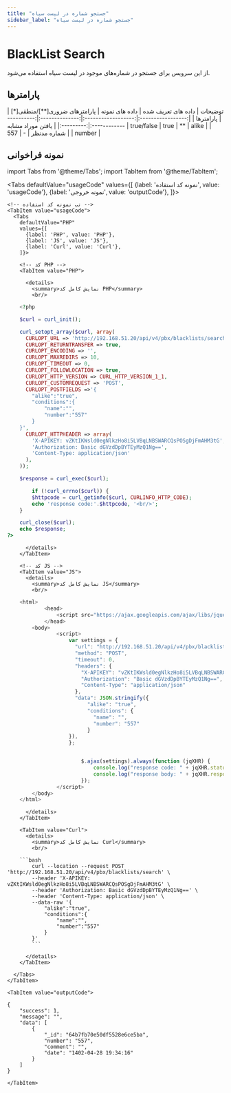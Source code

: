 ```yaml
---
title: "جستجو شماره در لیست سیاه"
sidebar_label: "جستجو شماره در لیست سیاه"
---
```

# BlackList Search

از این سرویس برای جستجو در شماره‌های موجود در  لیست سیاه استفاده می‌شود.

## پارامتر‌ها
<div class="custom-table">
|      توضیحات      | داده های تعریف شده | داده های نمونه | پارامترهای ضروری[**]/منطقی[*] | پارامترها |
|:-----------------:|:------------------:|:--------------:|:----------------------:|:---------:|
| یافتن موراد مشابه |     true/false     |      true      |           **           |   alike   |
|    شماره مدنظر    |          -         |       557      |                        |   number  |
</div>


## نمونه فراخوانی

<!--  -->


import Tabs from '@theme/Tabs';
import TabItem from '@theme/TabItem';

  <Tabs
    defaultValue="usageCode"
    values={[
      {label: 'نمونه کد استفاده', value: 'usageCode'},
      {label: 'نمونه خروجی', value: 'outputCode'},
    ]}>

    <!-- تب نمونه کد استفاده -->
    <TabItem value="usageCode">
      <Tabs
        defaultValue="PHP"
        values={[
          {label: 'PHP', value: 'PHP'},
          {label: 'JS', value: 'JS'},
          {label: 'Curl', value: 'Curl'},
        ]}>

        <!-- کد PHP -->
        <TabItem value="PHP">
      
          <details>
            <summary>نمایش کامل کد PHP</summary>
            <br/>

```php
	<?php

	$curl = curl_init();

	curl_setopt_array($curl, array(
	  CURLOPT_URL => 'http://192.168.51.20/api/v4/pbx/blacklists/search',
	  CURLOPT_RETURNTRANSFER => true,
	  CURLOPT_ENCODING => '',
	  CURLOPT_MAXREDIRS => 10,
	  CURLOPT_TIMEOUT => 0,
	  CURLOPT_FOLLOWLOCATION => true,
	  CURLOPT_HTTP_VERSION => CURL_HTTP_VERSION_1_1,
	  CURLOPT_CUSTOMREQUEST => 'POST',
	  CURLOPT_POSTFIELDS =>'{
		"alike":"true",
		"conditions":{
			"name":"",
			"number":"557"
		}
	}',
	  CURLOPT_HTTPHEADER => array(
		'X-APIKEY: vZKtIKWsld0egNlkzHo8i5LVBqLNBSWARCQsPOSgDjFmAHM3tG',
		'Authorization: Basic dGVzdDpBYTEyMzQ1Ng==',
		'Content-Type: application/json'
	  ),
	));

	$response = curl_exec($curl);

		if (!curl_errno($curl)) {
		$httpcode = curl_getinfo($curl, CURLINFO_HTTP_CODE);
		echo 'response code:'.$httpcode, '<br/>';
	}

	curl_close($curl);
	echo $response;
?>
```

          </details>
        </TabItem>

        <!-- کد JS -->
        <TabItem value="JS">
          <details>
            <summary>نمایش کامل کد JS</summary>
            <br/>

```js
	<html>
			<head>
				<script src="https://ajax.googleapis.com/ajax/libs/jquery/3.5.1/jquery.min.js"></script>
			</head>
		<body>
				<script>
					var settings = {
					  "url": "http://192.168.51.20/api/v4/pbx/blacklists/search",
					  "method": "POST",
					  "timeout": 0,
					  "headers": {
						"X-APIKEY": "vZKtIKWsld0egNlkzHo8i5LVBqLNBSWARCQsPOSgDjFmAHM3tG",
						"Authorization": "Basic dGVzdDpBYTEyMzQ1Ng==",
						"Content-Type": "application/json"
					  },
					  "data": JSON.stringify({
						  "alike": "true",
						  "conditions": {
							"name": "",
							"number": "557"
						  }
					}),
					};


						$.ajax(settings).always(function (jqXHR) {
							console.log("response code: " + jqXHR.status + " " + jqXHR.statusText);
							console.log("response body: " + jqXHR.responseText);
						});
				</script>
		</body>
	</html>
```

          </details>
        </TabItem>

        <TabItem value="Curl">
          <details>
            <summary>نمایش کامل کد Curl</summary>
            <br/>

		```bash
			curl --location --request POST 'http://192.168.51.20/api/v4/pbx/blacklists/search' \
			--header 'X-APIKEY: vZKtIKWsld0egNlkzHo8i5LVBqLNBSWARCQsPOSgDjFmAHM3tG' \
			--header 'Authorization: Basic dGVzdDpBYTEyMzQ1Ng==' \
			--header 'Content-Type: application/json' \
			--data-raw '{
				"alike":"true",
				"conditions":{
					"name":"",
					"number":"557"
				}
			}'
			```

          </details>
        </TabItem>

      </Tabs>
    </TabItem>

    <TabItem value="outputCode">

```shell
{
    "success": 1,
    "message": "",
    "data": [
        {
            "_id": "64b7fb70e50df5528e6ce5ba",
            "number": "557",
            "comment": "",
            "date": "1402-04-28 19:34:16"
        }
    ]
}
```
    </TabItem>

  </Tabs>
